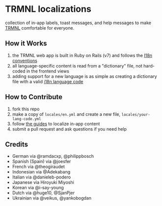 # TRMNL localizations
collection of in-app labels, toast messages, and help messages to make [TRMNL](https://usetrmnl.com) comfortable for everyone.

## How it Works

1. the TRMNL web app is built in Ruby on Rails (v7) and follows the [I18n conventions](https://guides.rubyonrails.org/i18n.html)
2. all language-specific content is read from a "dictionary" file, not hard-coded in the frontend views
3. adding support for a new language is as simple as creating a dictionary file with a valid [i18n language code](https://github.com/ladjs/i18n-locales)

## How to Contribute

1. fork this repo
2. make a copy of `locales/en.yml` and create a new file, `locales/your-lang-code.yml`
3. follow [the guides](https://github.com/usetrmnl/localizations/blob/master/GUIDE.md) to localize in-app content
4. submit a pull request and ask questions if you need help

## Credits

- German via @ramdacxp, @philippbosch
- Spanish (Spain) via @joesfer
- French via @theogiraudet
- Indonesian via @Adekabang
- Italian via @danieleb-podero
- Japanese via Hiroyuki Miyoshi
- Korean via @i-say-young
- Dutch via @huge10, @SjanPjer
- Ukrainian via @veikus, @yankobogdan
